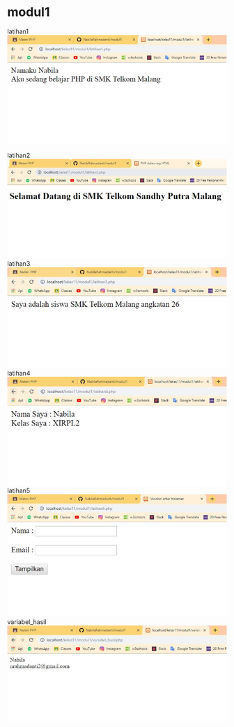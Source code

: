 # modul1
latihan1
![alt text](https://github.com/NabilaRahmadanti/modul1/blob/master/hasil%20modul1/latihan1.JPG)

latihan2
![alt text](https://github.com/NabilaRahmadanti/modul1/blob/master/hasil%20modul1/latihan2.JPG)
latihan3
![alt text](https://github.com/NabilaRahmadanti/modul1/blob/master/hasil%20modul1/latihan3.JPG)
latihan4
![alt text](https://github.com/NabilaRahmadanti/modul1/blob/master/hasil%20modul1/latihan4.JPG)
latihan5
![alt text](https://github.com/NabilaRahmadanti/modul1/blob/master/hasil%20modul1/latihan5.JPG)
variabel_hasil
![alt text](https://github.com/NabilaRahmadanti/modul1/blob/master/hasil%20modul1/variabel_hasil.JPG)
